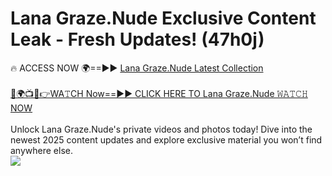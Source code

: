 # Lana Graze.Nude Exclusive Content Leak - Fresh Updates! (47h0j)

🔥 ACCESS NOW 🌍==►► <a href="https://tinyurl.com/yc657z5k" rel="nofollow">Lana Graze.Nude Latest Collection</a>
<br><br>
[🔴🌍📺📱👉WA𝚃CH Now==►► CLICK HERE TO Lana Graze.Nude 𝚆𝙰𝚃𝙲𝙷 NOW](https://tinyurl.com/yc657z5k)
<br><br>
Unlock Lana Graze.Nude's private videos and photos today! Dive into the newest 2025 content updates and explore exclusive material you won’t find anywhere else.
<br>
<a href="https://tinyurl.com/yc657z5k" rel="nofollow" data-target="animated-image.originalLink"><img src="https://camo.githubusercontent.com/8a4f000d20f83aca3bf7ec5f350d767afa0574a8a352519fd8cfa583a6f93a33/68747470733a2f2f692e696d6775722e636f6d2f644a486b345a712e676966" data-canonical-src="https://i.imgur.com/dJHk4Zq.gif" style="max-width: 100%; display: inline-block;" data-target="animated-image.originalImage"></a>
<br>
